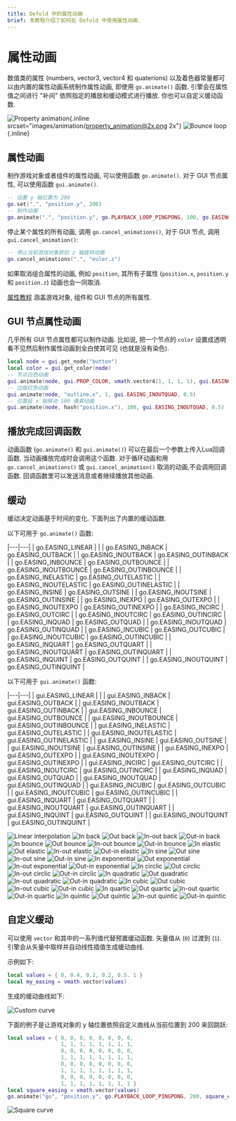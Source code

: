 ```yaml
---
title: Defold 中的属性动画
brief: 本教程介绍了如何在 Defold 中使用属性动画.
---
```


# 属性动画

数值类的属性 (numbers, vector3, vector4 和 quaterions) 以及着色器常量都可以由内置的属性动画系统制作属性动画, 即使用 `go.animate()` 函数. 引擎会在属性值之间进行 "补间" 依照指定的播放和缓动模式进行播放. 你也可以自定义缓动函数.

![Property animation](images/animation/property_animation.png){.inline srcset="images/animation/property_animation@2x.png 2x"}
![Bounce loop](images/animation/bounce.gif){.inline}

## 属性动画

制作游戏对象或者组件的属性动画, 可以使用函数 `go.animate()`. 对于 GUI 节点属性, 可以使用函数 `gui.animate()`.

```lua
-- 设置 y 轴位置为 200
go.set(".", "position.y", 200)
-- 制作动画
go.animate(".", "position.y", go.PLAYBACK_LOOP_PINGPONG, 100, go.EASING_OUTBOUNCE, 2)
```

停止某个属性的所有动画, 调用 `go.cancel_animations()`, 对于 GUI 节点, 调用 `gui.cancel_animation()`:

```lua
-- 停止当前游戏对象欧拉 z 轴旋转动画
go.cancel_animations(".", "euler.z")
```

如果取消组合属性的动画, 例如 `position`, 其所有子属性 (`position.x`, `position.y` 和 `position.z`) 动画也会一同取消.

[属性教程](/manuals/properties) 涵盖游戏对象, 组件和 GUI 节点的所有属性.


## GUI 节点属性动画

几乎所有 GUI 节点属性都可以制作动画. 比如说, 把一个节点的 `color` 设置成透明看不见然后制作属性动画到全白使其可见 (也就是没有染色).

```lua
local node = gui.get_node("button")
local color = gui.get_color(node)
-- 节点白色动画
gui.animate(node, gui.PROP_COLOR, vmath.vector4(1, 1, 1, 1), gui.EASING_INOUTQUAD, 0.5)
-- 边框红色动画
gui.animate(node, "outline.x", 1, gui.EASING_INOUTQUAD, 0.5)
-- 位置延 x 轴移动 100 像素动画
gui.animate(node, hash("position.x"), 100, gui.EASING_INOUTQUAD, 0.5)
```

## 播放完成回调函数

动画函数 (`go.animate()` 和 `gui.animate()`) 可以在最后一个参数上传入Lua回调函数. 当动画播放完成时会调用这个函数. 对于循环动画和用 `go.cancel_animations()` 或 `gui.cancel_animation()` 取消的动画,不会调用回调函数. 回调函数里可以发送消息或者继续播放其他动画.

## 缓动

缓动决定动画基于时间的变化. 下面列出了内置的缓动函数.

以下可用于 `go.animate()` 函数:

|---|---|
| go.EASING_LINEAR | |
| go.EASING_INBACK | go.EASING_OUTBACK |
| go.EASING_INOUTBACK | go.EASING_OUTINBACK |
| go.EASING_INBOUNCE | go.EASING_OUTBOUNCE |
| go.EASING_INOUTBOUNCE | go.EASING_OUTINBOUNCE |
| go.EASING_INELASTIC | go.EASING_OUTELASTIC |
| go.EASING_INOUTELASTIC | go.EASING_OUTINELASTIC |
| go.EASING_INSINE | go.EASING_OUTSINE |
| go.EASING_INOUTSINE | go.EASING_OUTINSINE |
| go.EASING_INEXPO | go.EASING_OUTEXPO |
| go.EASING_INOUTEXPO | go.EASING_OUTINEXPO |
| go.EASING_INCIRC | go.EASING_OUTCIRC |
| go.EASING_INOUTCIRC | go.EASING_OUTINCIRC |
| go.EASING_INQUAD | go.EASING_OUTQUAD |
| go.EASING_INOUTQUAD | go.EASING_OUTINQUAD |
| go.EASING_INCUBIC | go.EASING_OUTCUBIC |
| go.EASING_INOUTCUBIC | go.EASING_OUTINCUBIC |
| go.EASING_INQUART | go.EASING_OUTQUART |
| go.EASING_INOUTQUART | go.EASING_OUTINQUART |
| go.EASING_INQUINT | go.EASING_OUTQUINT |
| go.EASING_INOUTQUINT | go.EASING_OUTINQUINT |

以下可用于 `gui.animate()` 函数:

|---|---|
| gui.EASING_LINEAR | |
| gui.EASING_INBACK | gui.EASING_OUTBACK |
| gui.EASING_INOUTBACK | gui.EASING_OUTINBACK |
| gui.EASING_INBOUNCE | gui.EASING_OUTBOUNCE |
| gui.EASING_INOUTBOUNCE | gui.EASING_OUTINBOUNCE |
| gui.EASING_INELASTIC | gui.EASING_OUTELASTIC |
| gui.EASING_INOUTELASTIC | gui.EASING_OUTINELASTIC |
| gui.EASING_INSINE | gui.EASING_OUTSINE |
| gui.EASING_INOUTSINE | gui.EASING_OUTINSINE |
| gui.EASING_INEXPO | gui.EASING_OUTEXPO |
| gui.EASING_INOUTEXPO | gui.EASING_OUTINEXPO |
| gui.EASING_INCIRC | gui.EASING_OUTCIRC |
| gui.EASING_INOUTCIRC | gui.EASING_OUTINCIRC |
| gui.EASING_INQUAD | gui.EASING_OUTQUAD |
| gui.EASING_INOUTQUAD | gui.EASING_OUTINQUAD |
| gui.EASING_INCUBIC | gui.EASING_OUTCUBIC |
| gui.EASING_INOUTCUBIC | gui.EASING_OUTINCUBIC |
| gui.EASING_INQUART | gui.EASING_OUTQUART |
| gui.EASING_INOUTQUART | gui.EASING_OUTINQUART |
| gui.EASING_INQUINT | gui.EASING_OUTQUINT |
| gui.EASING_INOUTQUINT | gui.EASING_OUTINQUINT |

![Linear interpolation](images/properties/easing_linear.png)
![In back](images/properties/easing_inback.png)
![Out back](images/properties/easing_outback.png)
![In-out back](images/properties/easing_inoutback.png)
![Out-in back](images/properties/easing_outinback.png)
![In bounce](images/properties/easing_inbounce.png)
![Out bounce](images/properties/easing_outbounce.png)
![In-out bounce](images/properties/easing_inoutbounce.png)
![Out-in bounce](images/properties/easing_outinbounce.png)
![In elastic](images/properties/easing_inelastic.png)
![Out elastic](images/properties/easing_outelastic.png)
![In-out elastic](images/properties/easing_inoutelastic.png)
![Out-in elastic](images/properties/easing_outinelastic.png)
![In sine](images/properties/easing_insine.png)
![Out sine](images/properties/easing_outsine.png)
![In-out sine](images/properties/easing_inoutsine.png)
![Out-in sine](images/properties/easing_outinsine.png)
![In exponential](images/properties/easing_inexpo.png)
![Out exponential](images/properties/easing_outexpo.png)
![In-out exponential](images/properties/easing_inoutexpo.png)
![Out-in exponential](images/properties/easing_outinexpo.png)
![In circlic](images/properties/easing_incirc.png)
![Out circlic](images/properties/easing_outcirc.png)
![In-out circlic](images/properties/easing_inoutcirc.png)
![Out-in circlic](images/properties/easing_outincirc.png)
![In quadratic](images/properties/easing_inquad.png)
![Out quadratic](images/properties/easing_outquad.png)
![In-out quadratic](images/properties/easing_inoutquad.png)
![Out-in quadratic](images/properties/easing_outinquad.png)
![In cubic](images/properties/easing_incubic.png)
![Out cubic](images/properties/easing_outcubic.png)
![In-out cubic](images/properties/easing_inoutcubic.png)
![Out-in cubic](images/properties/easing_outincubic.png)
![In quartic](images/properties/easing_inquart.png)
![Out quartic](images/properties/easing_outquart.png)
![In-out quartic](images/properties/easing_inoutquart.png)
![Out-in quartic](images/properties/easing_outinquart.png)
![In quintic](images/properties/easing_inquint.png)
![Out quintic](images/properties/easing_outquint.png)
![In-out quintic](images/properties/easing_inoutquint.png)
![Out-in quintic](images/properties/easing_outinquint.png)

## 自定义缓动

可以使用 `vector` 和其中的一系列值代替预置缓动函数. 矢量值从 (`0`) 过渡到 (`1`). 引擎会从矢量中取样并自动线性插值生成缓动曲线.

示例如下:

```lua
local values = { 0, 0.4, 0.2, 0.2, 0.5. 1 }
local my_easing = vmath.vector(values)
```

生成的缓动曲线如下:

![Custom curve](images/animation/custom_curve.png)

下面的例子是让游戏对象的 y 轴位置依照自定义曲线从当前位置到 200 来回跳跃:

```lua
local values = { 0, 0, 0, 0, 0, 0, 0, 0,
                 1, 1, 1, 1, 1, 1, 1, 1,
                 0, 0, 0, 0, 0, 0, 0, 0,
                 1, 1, 1, 1, 1, 1, 1, 1,
                 0, 0, 0, 0, 0, 0, 0, 0,
                 1, 1, 1, 1, 1, 1, 1, 1,
                 0, 0, 0, 0, 0, 0, 0, 0,
                 1, 1, 1, 1, 1, 1, 1, 1 }
local square_easing = vmath.vector(values)
go.animate("go", "position.y", go.PLAYBACK_LOOP_PINGPONG, 200, square_easing, 2.0)
```

![Square curve](images/animation/square_curve.png)
